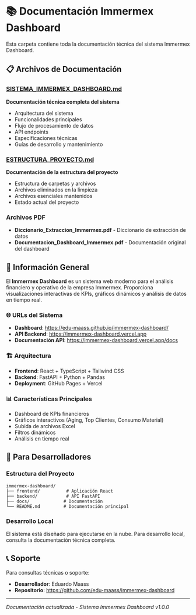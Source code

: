# 📚 Documentación Immermex Dashboard

Esta carpeta contiene toda la documentación técnica del sistema Immermex Dashboard.

## 📋 Archivos de Documentación

### [SISTEMA_IMMERMEX_DASHBOARD.md](./SISTEMA_IMMERMEX_DASHBOARD.md)
**Documentación técnica completa del sistema**
- Arquitectura del sistema
- Funcionalidades principales
- Flujo de procesamiento de datos
- API endpoints
- Especificaciones técnicas
- Guías de desarrollo y mantenimiento

### [ESTRUCTURA_PROYECTO.md](./ESTRUCTURA_PROYECTO.md)
**Documentación de la estructura del proyecto**
- Estructura de carpetas y archivos
- Archivos eliminados en la limpieza
- Archivos esenciales mantenidos
- Estado actual del proyecto

### Archivos PDF
- **Diccionario_Extraccion_Immermex.pdf** - Diccionario de extracción de datos
- **Documentacion_Dashboard_Immermex.pdf** - Documentación original del dashboard

## 🎯 Información General

El **Immermex Dashboard** es un sistema web moderno para el análisis financiero y operativo de la empresa Immermex. Proporciona visualizaciones interactivas de KPIs, gráficos dinámicos y análisis de datos en tiempo real.

### 🌐 URLs del Sistema
- **Dashboard**: https://edu-maass.github.io/immermex-dashboard/
- **API Backend**: https://immermex-dashboard.vercel.app
- **Documentación API**: https://immermex-dashboard.vercel.app/docs

### 🏗️ Arquitectura
- **Frontend**: React + TypeScript + Tailwind CSS
- **Backend**: FastAPI + Python + Pandas
- **Deployment**: GitHub Pages + Vercel

### 📊 Características Principales
- Dashboard de KPIs financieros
- Gráficos interactivos (Aging, Top Clientes, Consumo Material)
- Subida de archivos Excel
- Filtros dinámicos
- Análisis en tiempo real

## 🔧 Para Desarrolladores

### Estructura del Proyecto
```
immermex-dashboard/
├── frontend/          # Aplicación React
├── backend/           # API FastAPI
├── docs/             # Documentación
└── README.md         # Documentación principal
```

### Desarrollo Local
El sistema está diseñado para ejecutarse en la nube. Para desarrollo local, consulta la documentación técnica completa.

## 📞 Soporte

Para consultas técnicas o soporte:
- **Desarrollador**: Eduardo Maass
- **Repositorio**: https://github.com/edu-maass/immermex-dashboard

---

*Documentación actualizada - Sistema Immermex Dashboard v1.0.0*
